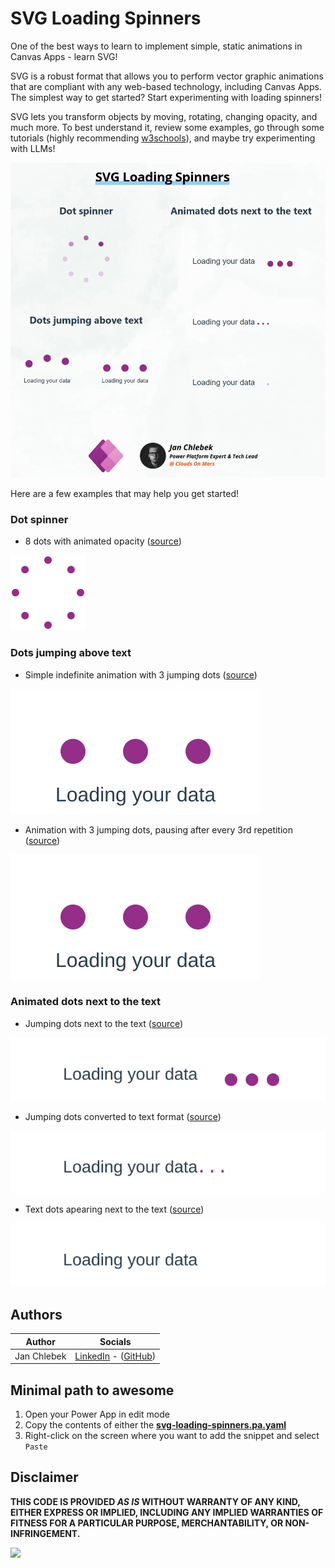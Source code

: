 # SVG Loading Spinners

One of the best ways to learn to implement simple, static animations in Canvas Apps - learn SVG! 

SVG is a robust format that allows you to perform vector graphic animations that are compliant with any web-based technology, including Canvas Apps. The simplest way to get started? Start experimenting with loading spinners!

SVG lets you transform objects by moving, rotating, changing opacity, and much more. To best understand it, review some examples, go through some tutorials (highly recommending [w3schools](https://www.w3schools.com/graphics/svg_animation.asp)), and maybe try experimenting with LLMs!

![preview](./assets/svg-loading-spinners.gif)

Here are a few examples that may help you get started!

### Dot spinner
- 8 dots with animated opacity ([source](./source/dot_spinner.svg)) 

![preview](./source/dot_spinner.svg)

### Dots jumping above text
- Simple indefinite animation with 3 jumping dots ([source](./source/loading_jumping-above-constant.svg)) 

![preview](./source/loading_jumping-above-constant.svg)

- Animation with 3 jumping dots, pausing after every 3rd repetition ([source](./source/loading_animation_updated.svg)) 

![preview](./source/loading_jumping-above-periodic.svg)

### Animated dots next to the text
- Jumping dots next to the text ([source](./source/loading_next_to_text.svg)) 

![preview](./source/loading_next_to_text.svg)

- Jumping dots converted to text format ([source](./source/loading_next_to_text_dot.svg)) 

![preview](./source/loading_next_to_text_dot.svg)

- Text dots apearing next to the text ([source](./source/loading_next_to_text_dot_appearing.svg)) 

![preview](./source/loading_next_to_text_dot_appearing.svg)


## Authors

Author|Socials
--------|---------
Jan Chlebek | [LinkedIn](https://www.linkedin.com/in/jan-chlebek/) - ([GitHub](https://github.com/jan-chlebek))

## Minimal path to awesome

1. Open your Power App in edit mode
2. Copy the contents of either the **[svg-loading-spinners.pa.yaml](./source/svg-loading-spinners.pa.yaml)**
3. Right-click on the screen where you want to add the snippet and select `Paste`

## Disclaimer

**THIS CODE IS PROVIDED *AS IS* WITHOUT WARRANTY OF ANY KIND, EITHER EXPRESS OR IMPLIED, INCLUDING ANY IMPLIED WARRANTIES OF FITNESS FOR A PARTICULAR PURPOSE, MERCHANTABILITY, OR NON-INFRINGEMENT.**

<img src="https://m365-visitor-stats.azurewebsites.net/powerplatform-snippets/power-apps/svg-loading-spinners" aria-hidden="true" />
